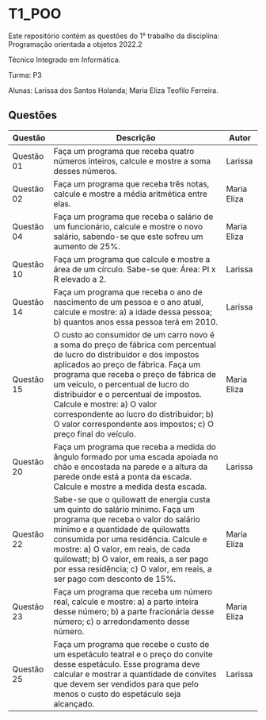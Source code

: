 # T1_POO

Este repositório contém as questões do 1° trabalho da disciplina: Programação orientada a objetos 2022.2

Técnico Integrado em Informática.

Turma: P3

Alunas: Larissa dos Santos Holanda; Maria Eliza Teofilo Ferreira.

## Questões

| Questão | Descrição | Autor |
|---|---|---|
|Questão 01| Faça um programa que receba quatro números inteiros, calcule e mostre a soma desses números. | Larissa |
|Questão 02| Faça um programa que receba três notas, calcule e mostre a média aritmética entre elas. | Maria Eliza |
|Questão 04| Faça um programa que receba o salário de um funcionário, calcule e mostre o novo salário, sabendo-se que este sofreu um aumento de 25%. | Maria Eliza |
|Questão 10| Faça um programa que calcule e mostre a área de um círculo. Sabe-se que: Área: PI x R elevado a 2. | Larissa |
|Questão 14| Faça um programa que receba o ano de nascimento de um pessoa e o ano atual, calcule e mostre: a) a idade dessa pessoa; b) quantos anos essa pessoa terá em 2010. | Larissa |
|Questão 15| O custo ao consumidor de um carro novo é a soma do preço de fábrica com percentual de lucro do distribuidor e dos impostos aplicados ao preço de fábrica. Faça um programa que receba  o preço de fábrica de um veículo, o percentual de lucro do distribuidor e o percentual de impostos. Calcule e mostre: a) O valor correspondente ao lucro do distribuidor; b) O valor correspondente aos impostos; c) O preço final do veículo. | Maria Eliza |
|Questão 20| Faça um programa que receba a medida do ângulo formado por uma escada apoiada no chão e encostada na parede e a altura da parede onde está a ponta da escada. Calcule e mostre a medida desta escada. | Larissa |
|Questão 22| Sabe-se que o quilowatt de energia custa um quinto do salário mínimo. Faça um programa que receba o valor do salário mínimo e a quantidade de quilowatts consumida por uma residência. Calcule e mostre: a) O valor, em reais, de cada quilowatt; b) O valor, em reais, a ser pago por essa residência; c) O valor, em reais, a ser pago com desconto de 15%. | Maria Eliza |
|Questão 23| Faça um programa que receba um número real, calcule e mostre: a) a parte inteira desse número; b) a parte fracionária desse número; c) o arredondamento desse número. | Maria Eliza |
|Questão 25| Faça um programa que recebe o custo de um espetáculo teatral e o preço do convite desse espetáculo. Esse programa deve calcular e mostrar a quantidade de convites que devem ser vendidos para que pelo menos o custo do espetáculo seja alcançado. | Larissa |
